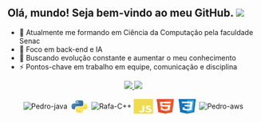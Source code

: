 ## <h2> Olá, mundo! Seja bem-vindo ao meu GitHub. <img src="https://github.com/abdoachhoubi/abdoachhoubi/blob/main/gifs/Hi.gif" width="30"></h2>
</h2>

- 🔭 Atualmente me formando em Ciência da Computação pela faculdade Senac
- 🌱 Foco em back-end e IA
- 🤔 Buscando evolução constante e aumentar o meu conhecimento
- ⚡ Pontos-chave em trabalho em equipe, comunicação e disciplina

<div align="center">
  <a href="https://github.com/pezbittencourt">
       <img height="180em" src="https://github-readme-stats.vercel.app/api/top-langs/?username=pezbittencourt&layout=compact"/>
    <img height="180em" src="https://github-readme-stats.vercel.app/api?username=pezbittencourt&show_icons=true&theme=default&include_all_commits=false&count_private=true"/>
  </a>
</div>

<div align="center">
<div style="display: inline_block"><br>

  <img align="center" alt="Pedro-java" height="30" width="40" src="https://cdn.jsdelivr.net/gh/devicons/devicon@latest/icons/java/java-original-wordmark.svg" />
  <img align="center" alt="Pedro-Python" height="30" width="40" src="https://raw.githubusercontent.com/devicons/devicon/master/icons/python/python-original.svg"/>
  <img align="center" alt="Rafa-C++" height="30" width="40" src="https://cdn.jsdelivr.net/gh/devicons/devicon@latest/icons/cplusplus/cplusplus-original.svg" />
  <img align="center" alt="Pedro-Js" height="30" width="40" src="https://raw.githubusercontent.com/devicons/devicon/master/icons/javascript/javascript-plain.svg"/>
  <img align="center" alt="Pedro-HTML" height="30" width="40" src="https://raw.githubusercontent.com/devicons/devicon/master/icons/html5/html5-original.svg"/>
  <img align="center" alt="Pedro-CSS" height="30" width="40" src="https://raw.githubusercontent.com/devicons/devicon/master/icons/css3/css3-original.svg"/> 
  <img align="center" alt="Pedro-aws" height="30" width="40" src="https://cdn.jsdelivr.net/gh/devicons/devicon@latest/icons/amazonwebservices/amazonwebservices-original-wordmark.svg" />
</div> 
</div>
